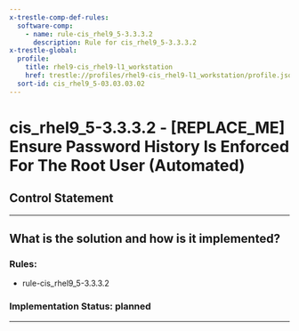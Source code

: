 ```yaml
---
x-trestle-comp-def-rules:
  software-comp:
    - name: rule-cis_rhel9_5-3.3.3.2
      description: Rule for cis_rhel9_5-3.3.3.2
x-trestle-global:
  profile:
    title: rhel9-cis_rhel9-l1_workstation
    href: trestle://profiles/rhel9-cis_rhel9-l1_workstation/profile.json
  sort-id: cis_rhel9_5-03.03.03.02
---
```


# cis_rhel9_5-3.3.3.2 - \[REPLACE_ME\] Ensure Password History Is Enforced For The Root User (Automated)

## Control Statement

______________________________________________________________________

## What is the solution and how is it implemented?

<!-- For implementation status enter one of: implemented, partial, planned, alternative, not-applicable -->

<!-- Note that the list of rules under ### Rules: is read-only and changes will not be captured after assembly to JSON -->

<!-- Add control implementation description here for control: cis_rhel9_5-3.3.3.2 -->

### Rules:

  - rule-cis_rhel9_5-3.3.3.2

### Implementation Status: planned

______________________________________________________________________
